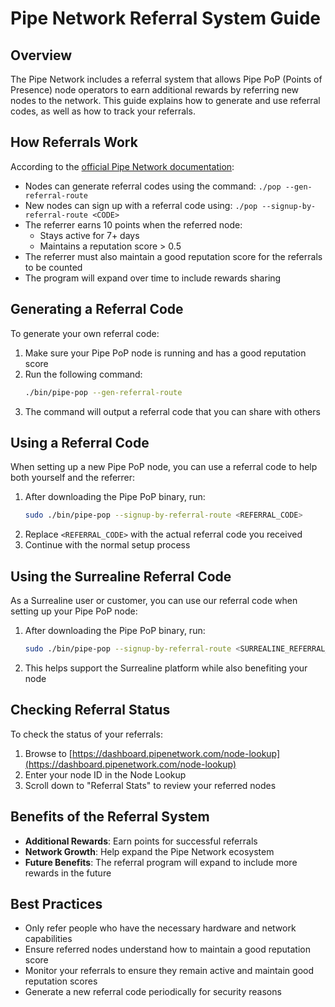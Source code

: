 # Pipe Network Referral System Guide

## Overview

The Pipe Network includes a referral system that allows Pipe PoP (Points of Presence) node operators to earn additional rewards by referring new nodes to the network. This guide explains how to generate and use referral codes, as well as how to track your referrals.

## How Referrals Work

According to the [official Pipe Network documentation](https://docs.pipe.network/devnet-2):

- Nodes can generate referral codes using the command: `./pop --gen-referral-route`
- New nodes can sign up with a referral code using: `./pop --signup-by-referral-route <CODE>`
- The referrer earns 10 points when the referred node:
  - Stays active for 7+ days
  - Maintains a reputation score > 0.5
- The referrer must also maintain a good reputation score for the referrals to be counted
- The program will expand over time to include rewards sharing

## Generating a Referral Code

To generate your own referral code:

1. Make sure your Pipe PoP node is running and has a good reputation score
2. Run the following command:
   ```bash
   ./bin/pipe-pop --gen-referral-route
   ```
3. The command will output a referral code that you can share with others

## Using a Referral Code

When setting up a new Pipe PoP node, you can use a referral code to help both yourself and the referrer:

1. After downloading the Pipe PoP binary, run:
   ```bash
   sudo ./bin/pipe-pop --signup-by-referral-route <REFERRAL_CODE>
   ```
2. Replace `<REFERRAL_CODE>` with the actual referral code you received
3. Continue with the normal setup process

## Using the Surrealine Referral Code

As a Surrealine user or customer, you can use our referral code when setting up your Pipe PoP node:

1. After downloading the Pipe PoP binary, run:
   ```bash
   sudo ./bin/pipe-pop --signup-by-referral-route <SURREALINE_REFERRAL_CODE>
   ```
2. This helps support the Surrealine platform while also benefiting your node

## Checking Referral Status

To check the status of your referrals:

1. Browse to [https://dashboard.pipenetwork.com/node-lookup](https://dashboard.pipenetwork.com/node-lookup)
2. Enter your node ID in the Node Lookup
3. Scroll down to "Referral Stats" to review your referred nodes

## Benefits of the Referral System

- **Additional Rewards**: Earn points for successful referrals
- **Network Growth**: Help expand the Pipe Network ecosystem
- **Future Benefits**: The referral program will expand to include more rewards in the future

## Best Practices

- Only refer people who have the necessary hardware and network capabilities
- Ensure referred nodes understand how to maintain a good reputation score
- Monitor your referrals to ensure they remain active and maintain good reputation scores
- Generate a new referral code periodically for security reasons 
